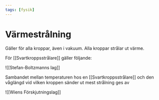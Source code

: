 ```yaml
---
tags: [fysik]
---
```

# Värmestrålning

Gäller för alla kroppar, även i vakuum. Alla kroppar strålar ut värme.

För [[Svartkroppsstrålare]] gäller följande:

![[Stefan-Boltzmanns lag]]

Sambandet mellan temperaturen hos en [[Svartkroppsstrålare]] och den våglängd vid vilken kroppen sänder ut mest strålning ges av

![[Wiens Förskjutningslag]]